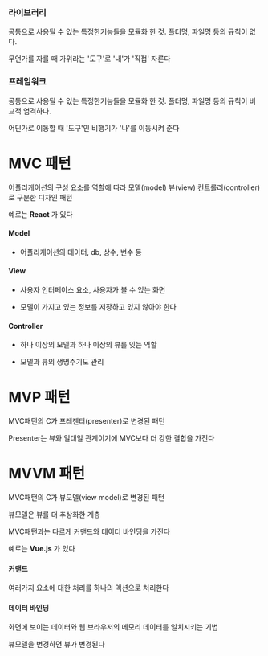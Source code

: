 ### 라이브러리

공통으로 사용될 수 있는 특정한기능들을 모듈화 한 것. 폴더명, 파일명 등의 규칙이 없다.

무언가를 자를 때 가위라는 '도구'로 '내'가 '직접' 자른다

### 프레임워크

공통으로 사용될 수 있는 특정한기능들을 모듈화 한 것. 폴더명, 파일명 등의 규칙이 비교적 엄격하다.

어딘가로 이동할 때 '도구'인 비행기가 '나'를 이동시켜 준다



# MVC 패턴

어플리케이션의 구성 요소를 역할에 따라 모델(model) 뷰(view) 컨트롤러(controller)로 구분한 디자인 패턴

예로는 __React__ 가 있다

#### Model

- 어플리케이션의 데이터, db, 상수, 변수 등

#### View

- 사용자 인터페이스 요소, 사용자가 볼 수 있는 화면

- 모델이 가지고 있는 정보를 저장하고 있지 않아야 한다

#### Controller

- 하나 이상의 모델과 하나 이상의 뷰를 잇는 역할

- 모델과 뷰의 생명주기도 관리



# MVP 패턴

MVC패턴의 C가 프레젠터(presenter)로 변경된 패턴

Presenter는 뷰와 일대일 관계이기에 MVC보다 더 강한 결합을 가진다

# MVVM 패턴

MVC패턴의 C가 뷰모델(view model)로 변경된 패턴

뷰모델은 뷰를 더 추상화한 계층

MVC패턴과는 다르게 커맨드와 데이터 바인딩을 가진다

예로는 __Vue.js__ 가 있다



#### 커맨드

여러가지 요소에 대한 처리를 하나의 액션으로 처리한다

#### 데이터 바인딩

화면에 보이는 데이터와 웹 브라우저의 메모리 데이터를 일치시키는 기법

뷰모델을 변경하면 뷰가 변경된다
